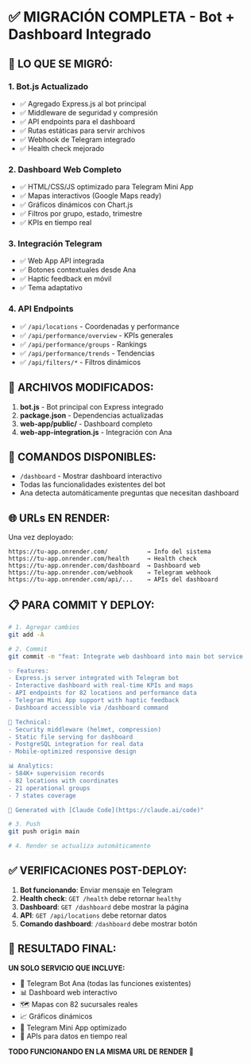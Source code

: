 # ✅ MIGRACIÓN COMPLETA - Bot + Dashboard Integrado

## 🚀 **LO QUE SE MIGRÓ:**

### **1. Bot.js Actualizado**
- ✅ Agregado Express.js al bot principal
- ✅ Middleware de seguridad y compresión  
- ✅ API endpoints para el dashboard
- ✅ Rutas estáticas para servir archivos
- ✅ Webhook de Telegram integrado
- ✅ Health check mejorado

### **2. Dashboard Web Completo**
- ✅ HTML/CSS/JS optimizado para Telegram Mini App
- ✅ Mapas interactivos (Google Maps ready)
- ✅ Gráficos dinámicos con Chart.js
- ✅ Filtros por grupo, estado, trimestre
- ✅ KPIs en tiempo real

### **3. Integración Telegram**
- ✅ Web App API integrada
- ✅ Botones contextuales desde Ana
- ✅ Haptic feedback en móvil
- ✅ Tema adaptativo

### **4. API Endpoints**
- ✅ `/api/locations` - Coordenadas y performance
- ✅ `/api/performance/overview` - KPIs generales
- ✅ `/api/performance/groups` - Rankings
- ✅ `/api/performance/trends` - Tendencias
- ✅ `/api/filters/*` - Filtros dinámicos

## 🔧 **ARCHIVOS MODIFICADOS:**

1. **bot.js** - Bot principal con Express integrado
2. **package.json** - Dependencias actualizadas
3. **web-app/public/** - Dashboard completo
4. **web-app-integration.js** - Integración con Ana

## 🎯 **COMANDOS DISPONIBLES:**

- `/dashboard` - Mostrar dashboard interactivo
- Todas las funcionalidades existentes del bot
- Ana detecta automáticamente preguntas que necesitan dashboard

## 🌐 **URLs EN RENDER:**

Una vez deployado:
```
https://tu-app.onrender.com/           → Info del sistema
https://tu-app.onrender.com/health     → Health check
https://tu-app.onrender.com/dashboard  → Dashboard web
https://tu-app.onrender.com/webhook    → Telegram webhook
https://tu-app.onrender.com/api/...    → APIs del dashboard
```

## 📋 **PARA COMMIT Y DEPLOY:**

```bash
# 1. Agregar cambios
git add -A

# 2. Commit
git commit -m "feat: Integrate web dashboard into main bot service

✨ Features:
- Express.js server integrated with Telegram bot
- Interactive dashboard with real-time KPIs and maps
- API endpoints for 82 locations and performance data
- Telegram Mini App support with haptic feedback
- Dashboard accessible via /dashboard command

🔧 Technical:
- Security middleware (helmet, compression)
- Static file serving for dashboard
- PostgreSQL integration for real data
- Mobile-optimized responsive design

📊 Analytics:
- 584K+ supervision records
- 82 locations with coordinates
- 21 operational groups
- 7 states coverage

🤖 Generated with [Claude Code](https://claude.ai/code)"

# 3. Push
git push origin main

# 4. Render se actualiza automáticamente
```

## ✅ **VERIFICACIONES POST-DEPLOY:**

1. **Bot funcionando**: Enviar mensaje en Telegram
2. **Health check**: `GET /health` debe retornar `healthy`
3. **Dashboard**: `GET /dashboard` debe mostrar la página
4. **API**: `GET /api/locations` debe retornar datos
5. **Comando dashboard**: `/dashboard` debe mostrar botón

## 🎉 **RESULTADO FINAL:**

**UN SOLO SERVICIO QUE INCLUYE:**
- 🤖 Telegram Bot Ana (todas las funciones existentes)
- 📊 Dashboard web interactivo
- 🗺️ Mapas con 82 sucursales reales
- 📈 Gráficos dinámicos
- 📱 Telegram Mini App optimizado
- 🔌 APIs para datos en tiempo real

**TODO FUNCIONANDO EN LA MISMA URL DE RENDER** 🚀